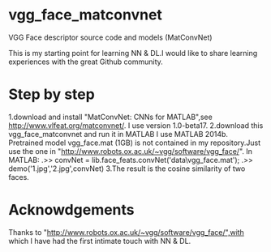 # vgg_face_matconvnet
VGG Face descriptor source code and models (MatConvNet)

This is my starting point for learning NN & DL.I would like to share learning experiences with the great Github community.

# Step by step
1.download and install "MatConvNet: CNNs for MATLAB",see http://www.vlfeat.org/matconvnet/.
  I use version 1.0-beta17.
2.download this vgg_face_matconvnet and run it in MATLAB
  I use MATLAB 2014b.
  Pretrained model vgg_face.mat (1GB) is not contained in my repository.Just use the one in "http://www.robots.ox.ac.uk/~vgg/software/vgg_face/".
  In MATLAB:
  .>> convNet = lib.face_feats.convNet('data\vgg_face.mat');
  .>> demo('1.jpg','2.jpg',convNet)
3.The result is the cosine similarity of two faces.


# Acknowdgements
Thanks to "http://www.robots.ox.ac.uk/~vgg/software/vgg_face/",with which I have had the first intimate touch with NN & DL.